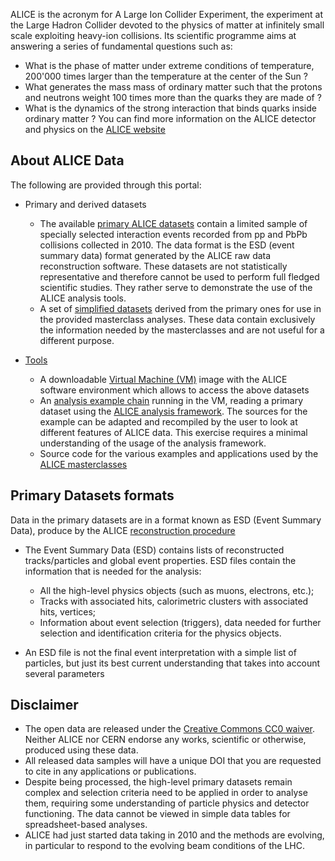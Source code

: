 ALICE is the acronym for A Large Ion Collider Experiment, the experiment at the Large Hadron Collider devoted to the physics of matter at infinitely small scale exploiting heavy-ion collisions. Its scientific programme aims at answering a series of fundamental questions such as:

*   What is the phase of matter under extreme conditions of temperature, 200'000 times larger than the temperature at the center of the Sun ?
*   What generates the mass mass of ordinary matter such that the protons and neutrons weight 100 times more than the quarks they are made of ?
*   What is the dynamics of the strong interaction that binds quarks inside ordinary matter ? You can find more information on the ALICE detector and physics on the [ALICE website](http://aliceinfo.cern.ch/Public/Welcome.html)

## About ALICE Data

The following are provided through this portal:

*   Primary and derived datasets

    *   The available [primary ALICE datasets](FIXME) contain a limited sample of specially selected interaction events recorded from pp and PbPb collisions collected in 2010\. The data format is the ESD (event summary data) format generated by the ALICE raw data reconstruction software. These datasets are not statistically representative and therefore cannot be used to perform full fledged scientific studies. They rather serve to demonstrate the use of the ALICE analysis tools.
    *   A set of [simplified datasets](FIXME) derived from the primary ones for use in the provided masterclass analyses. These data contain exclusively the information needed by the masterclasses and are not useful for a different purpose.
*   [Tools](FIXME)

    *   A downloadable [Virtual Machine (VM)](/docs/alice-virtual-machine) image with the ALICE software environment which allows to access the above datasets
    *   An [analysis example chain](/docs/alice-getting-started) running in the VM, reading a primary dataset using the [ALICE analysis framework](http://aliweb.cern.ch/Offline/Activities/Analysis/AnalysisFramework/index.html). The sources for the example can be adapted and recompiled by the user to look at different features of ALICE data. This exercise requires a minimal understanding of the usage of the analysis framework.
    *   Source code for the various examples and applications used by the [ALICE masterclasses](http://alice.physicsmasterclasses.org/MasterClassWebpage.html)

## Primary Datasets formats

Data in the primary datasets are in a format known as ESD (Event Summary Data), produce by the ALICE [reconstruction procedure](http://aliweb.cern.ch/Offline/Activities/Reconstruction/index.html)

*   The Event Summary Data (ESD) contains lists of reconstructed tracks/particles and global event properties. ESD files contain the information that is needed for the analysis:

    *   All the high-level physics objects (such as muons, electrons, etc.);
    *   Tracks with associated hits, calorimetric clusters with associated hits, vertices;
    *   Information about event selection (triggers), data needed for further selection and identification criteria for the physics objects.
*   An ESD file is not the final event interpretation with a simple list of particles, but just its best current understanding that takes into account several parameters

## Disclaimer

*   The open data are released under the [Creative Commons CC0 waiver](http://creativecommons.org/publicdomain/zero/1.0/). Neither ALICE nor CERN endorse any works, scientific or otherwise, produced using these data.
*   All released data samples will have a unique DOI that you are requested to cite in any applications or publications.
*   Despite being processed, the high-level primary datasets remain complex and selection criteria need to be applied in order to analyse them, requiring some understanding of particle physics and detector functioning. The data cannot be viewed in simple data tables for spreadsheet-based analyses.
*   ALICE had just started data taking in 2010 and the methods are evolving, in particular to respond to the evolving beam conditions of the LHC.
